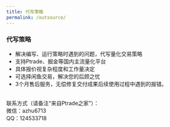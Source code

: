 ```yaml
---
title: 代写策略
permalink: /outsource/
---
```


### 代写策略


* 解决编写、运行策略时遇到的问题，代写量化交易策略
* 支持Ptrade、掘金等国内主流量化平台
* 具体报价视复杂程度和工作量决定
* 可选择闲鱼交易，解决您的后顾之忧
* 3个月售后服务，无偿修复交付成果后续使用过程中遇到的报错。

<br>
联系方式（请备注“来自Ptrade之家”）：<br>
微信：azhu6713<br>
QQ：124533718<br>